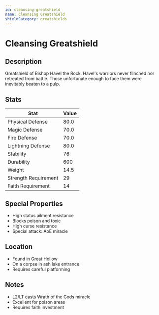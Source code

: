 ```yaml
---
id: cleansing-greatshield
name: Cleansing Greatshield
shieldCategory: greatshields
---
```


# Cleansing Greatshield

## Description
Greatshield of Bishop Havel the Rock. Havel's warriors never flinched nor retreated from battle. Those unfortunate enough to face them were inevitably beaten to a pulp.

## Stats

| Stat | Value |
|------|-------|
| Physical Defense | 80.0 |
| Magic Defense | 70.0 |
| Fire Defense | 70.0 |
| Lightning Defense | 80.0 |
| Stability | 76 |
| Durability | 600 |
| Weight | 14.5 |
| Strength Requirement | 29 |
| Faith Requirement | 14 |

## Special Properties
- High status ailment resistance
- Blocks poison and toxic
- High curse resistance
- Special attack: AoE miracle

## Location
- Found in Great Hollow
- On a corpse in ash lake entrance
- Requires careful platforming

## Notes
- L2/LT casts Wrath of the Gods miracle
- Excellent for poison areas
- Requires faith investment